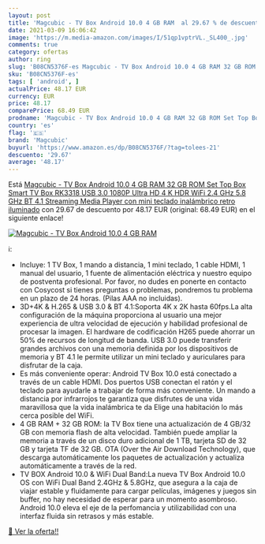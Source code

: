 ```yaml
---
layout: post
title: 'Magcubic - TV Box Android 10.0 4 GB RAM  al 29.67 % de descuento'
date: 2021-03-09 16:06:42
image: 'https://m.media-amazon.com/images/I/51qp1vptrVL._SL400_.jpg'
comments: true
category: ofertas
author: ring
slug: 'B08CN5376F-es Magcubic - TV Box Android 10.0 4 GB RAM 32 GB ROM Set Top...'
sku: 'B08CN5376F-es'
tags: [ 'android', ]
actualPrice: 48.17 EUR
currency: EUR
price: 48.17
comparePrice: 68.49 EUR
prodname: 'Magcubic - TV Box Android 10.0 4 GB RAM 32 GB ROM Set Top Box Smart TV Box RK3318 USB 3.0 1080P Ultra HD 4 K HDR WiFi 2.4 GHz 5.8 GHz BT 4.1 Streaming Media Player con mini teclado inalámbrico retro iluminado'
country: 'es'
flag: '🇪🇸'
brand: 'Magcubic'
buyurl: 'https://www.amazon.es/dp/B08CN5376F/?tag=tolees-21'
descuento: '29.67'
average: '48.17'
---
```


Está [Magcubic - TV Box Android 10.0 4 GB RAM 32 GB ROM Set Top Box Smart TV Box RK3318 USB 3.0 1080P Ultra HD 4 K HDR WiFi 2.4 GHz 5.8 GHz BT 4.1 Streaming Media Player con mini teclado inalámbrico retro iluminado](https://www.amazon.es/dp/B08CN5376F/?tag=tolees-21) con 29.67 de descuento por 48.17 EUR (original: 68.49 EUR) en el siguiente enlace!

[![Magcubic - TV Box Android 10.0 4 GB RAM ](https://m.media-amazon.com/images/I/51qp1vptrVL._SL400_.jpg)](https://www.amazon.es/dp/B08CN5376F/?tag=tolees-21)

ℹ️:

- Incluye: 1 TV Box, 1 mando a distancia, 1 mini teclado, 1 cable HDMI, 1 manual del usuario, 1 fuente de alimentación eléctrica y nuestro equipo de postventa profesional. Por favor, no dudes en ponerte en contacto con Cosycost si tienes preguntas o problemas, pondremos tu problema en un plazo de 24 horas. (Pilas AAA no incluidas).
- 3D+4K & H.265 & USB 3.0 & BT 4.1:Soporta 4K x 2K hasta 60fps.La alta configuración de la máquina proporciona al usuario una mejor experiencia de ultra velocidad de ejecución y habilidad profesional de procesar la imagen. El hardware de codificación H265 puede ahorrar un 50% de recursos de longitud de banda. USB 3.0 puede transferir grandes archivos con una memoria definida por los dispositivos de memoria y BT 4.1 le permite utilizar un mini teclado y auriculares para disfrutar de la caja.
- Es más conveniente operar: Android TV Box 10.0 está conectado a través de un cable HDMI. Dos puertos USB conectan el ratón y el teclado para ayudarle a trabajar de forma más conveniente. Un mando a distancia por infrarrojos te garantiza que disfrutes de una vida maravillosa que la vida inalámbrica te da Elige una habitación lo más cerca posible del WiFi.
- 4 GB RAM + 32 GB ROM: la TV Box tiene una actualización de 4 GB/32 GB con memoria flash de alta velocidad. También puede ampliar la memoria a través de un disco duro adicional de 1 TB, tarjeta SD de 32 GB y tarjeta TF de 32 GB. OTA (Over the Air Download Technology), que descarga automáticamente los paquetes de actualización y actualiza automáticamente a través de la red.
- TV BOX Android 10.0 & WiFi Dual Band:La nueva TV Box Android 10.0 OS con WiFi Dual Band 2.4GHz & 5.8GHz, que asegura a la caja de viajar estable y fluidamente para cargar películas, imágenes y juegos sin buffer, no hay necesidad de esperar para un momento asombroso. Android 10.0 eleva el eje de la perfomancia y utilizabilidad con una interfaz fluida sin retrasos y más estable.

[🛒 Ver la oferta!!](https://www.amazon.es/dp/B08CN5376F/?tag=tolees-21)
